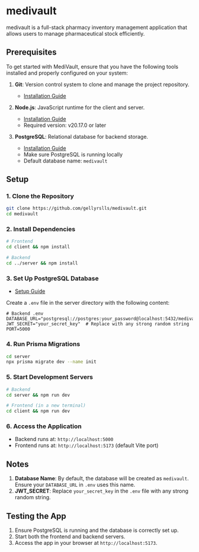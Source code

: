 # medivault

medivault is a full-stack pharmacy inventory management application that allows users to manage pharmaceutical stock efficiently.

## Prerequisites

To get started with MediVault, ensure that you have the following tools installed and properly configured on your system:

1. **Git**: Version control system to clone and manage the project repository.
   * [Installation Guide](https://git-scm.com/book/en/v2/Getting-Started-Installing-Git)

2. **Node.js**: JavaScript runtime for the client and server.
   * [Installation Guide](https://nodejs.org/en/download/)
   * Required version: v20.17.0 or later

3. **PostgreSQL**: Relational database for backend storage.
   * [Installation Guide](https://www.postgresql.org/download/)
   * Make sure PostgreSQL is running locally
   * Default database name: `medivault`

## Setup

### 1. Clone the Repository
```bash
git clone https://github.com/gellyrslls/medivault.git
cd medivault
```

### 2. Install Dependencies
```bash
# Frontend
cd client && npm install

# Backend
cd ../server && npm install
```

### 3. Set Up PostgreSQL Database
 * [Setup Guide](https://www.pgadmin.org/docs/)

Create a `.env` file in the server directory with the following content:

```env
# Backend .env
DATABASE_URL="postgresql://postgres:your_password@localhost:5432/medivault"
JWT_SECRET="your_secret_key"  # Replace with any strong random string
PORT=5000
```

### 4. Run Prisma Migrations
```bash
cd server
npx prisma migrate dev --name init
```

### 5. Start Development Servers
```bash
# Backend
cd server && npm run dev

# Frontend (in a new terminal)
cd client && npm run dev
```

### 6. Access the Application
* Backend runs at: `http://localhost:5000`
* Frontend runs at: `http://localhost:5173` (default Vite port)

## Notes

1. **Database Name**: By default, the database will be created as `medivault`. Ensure your `DATABASE_URL` in `.env` uses this name.
2. **JWT_SECRET**: Replace `your_secret_key` in the `.env` file with any strong random string.

## Testing the App

1. Ensure PostgreSQL is running and the database is correctly set up.
2. Start both the frontend and backend servers.
3. Access the app in your browser at `http://localhost:5173`.
